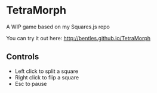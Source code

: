 TetraMorph
==========
A WIP game based on my Squares.js repo

You can try it out here:
http://bentles.github.io/TetraMorph

Controls
---------
- Left click to split a square
- Right click to flip a square
- Esc to pause
